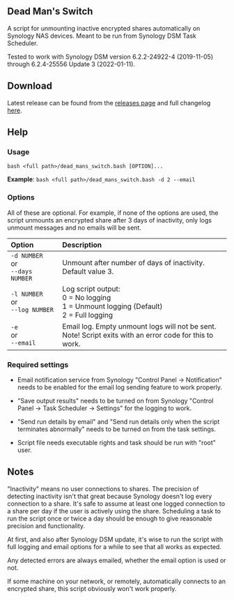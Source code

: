 ## Dead Man's Switch

A script for unmounting inactive encrypted shares automatically on Synology NAS devices. Meant to be run from Synology DSM Task Scheduler.

Tested to work with Synology DSM version 6.2.2-24922-4 (2019-11-05) through 6.2.4-25556 Update 3 (2022-01-11).


## Download

Latest release can be found from the [releases page](https://github.com/Perkolator/dead-mans-switch/releases) and full changelog [here](https://github.com/Perkolator/dead-mans-switch/blob/master/CHANGELOG.md).


## Help


### Usage

`bash <full path>/dead_mans_switch.bash [OPTION]...`

**Example**: `bash <full path>/dead_mans_switch.bash -d 2 --email`


### Options

All of these are optional. For example, if none of the options are used, the script unmounts an encrypted share after 3 days of inactivity, only logs unmount messages and no emails will be sent.

Option | Description
:----- |:-----------
`-d NUMBER` <br />or <br />`--days NUMBER` | Unmount after number of days of inactivity. <br />Default value 3.
`-l NUMBER` <br />or <br />`--log NUMBER` | Log script output: <br />0 = No logging <br />1 = Unmount logging (Default) <br />2 = Full logging
`-e` <br />or <br />`--email` | Email log. Empty unmount logs will not be sent. <br />Note! Script exits with an error code for this to work.


### Required settings

- Email notification service from Synology "Control Panel -> Notification" needs to be enabled for the email log sending feature to work properly.

- "Save output results" needs to be turned on from Synology "Control Panel -> Task Scheduler -> Settings" for the logging to work.

- "Send run details by email" and "Send run details only when the script terminates abnormally" needs to be turned on from the task settings.

- Script file needs executable rights and task should be run with "root" user.


## Notes

"Inactivity" means no user connections to shares. The precision of detecting inactivity isn't that great because Synology doesn't log every connection to a share. It's safe to assume at least one logged connection to a share per day if the user is actively using the share. Scheduling a task to run the script once or twice a day should be enough to give reasonable precision and functionality.

At first, and also after Synology DSM update, it's wise to run the script with full logging and email options for a while to see that all works as expected.

Any detected errors are always emailed, whether the email option is used or not.

If some machine on your network, or remotely, automatically connects to an encrypted share, this script obviously won't work properly.
